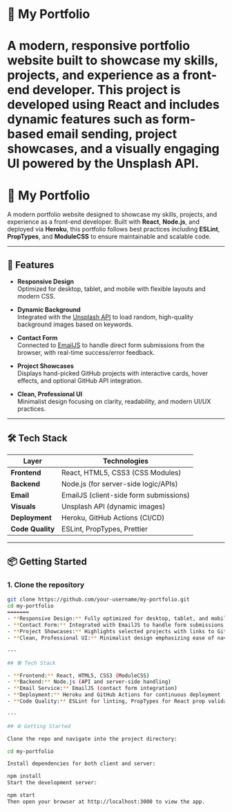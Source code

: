 # 💼 My Portfolio

A modern, responsive portfolio website built to showcase my skills, projects, and experience as a front-end developer. This project is developed using **React** and includes dynamic features such as **form-based email sending**, **project showcases**, and a **visually engaging UI** powered by the **Unsplash API**.
=======
# 🌟 My Portfolio

A modern portfolio website designed to showcase my skills, projects, and experience as a front-end developer. Built with **React**, **Node.js**, and deployed via **Heroku**, this portfolio follows best practices including **ESLint**, **PropTypes**, and **ModuleCSS** to ensure maintainable and scalable code.

---

## 🚀 Features

- **Responsive Design**  
  Optimized for desktop, tablet, and mobile with flexible layouts and modern CSS.

- **Dynamic Background**  
  Integrated with the [Unsplash API](https://unsplash.com/developers) to load random, high-quality background images based on keywords.

- **Contact Form**  
  Connected to [EmailJS](https://www.emailjs.com/) to handle direct form submissions from the browser, with real-time success/error feedback.

- **Project Showcases**  
  Displays hand-picked GitHub projects with interactive cards, hover effects, and optional GitHub API integration.

- **Clean, Professional UI**  
  Minimalist design focusing on clarity, readability, and modern UI/UX practices.

---

## 🛠 Tech Stack

| Layer         | Technologies                             |
|---------------|-------------------------------------------|
| **Frontend**  | React, HTML5, CSS3 (CSS Modules)          |
| **Backend**   | Node.js (for server-side logic/APIs)      |
| **Email**     | EmailJS (client-side form submissions)    |
| **Visuals**   | Unsplash API (dynamic images)             |
| **Deployment**| Heroku, GitHub Actions (CI/CD)            |
| **Code Quality** | ESLint, PropTypes, Prettier             |

---

## 📦 Getting Started

### 1. Clone the repository

```bash
git clone https://github.com/your-username/my-portfolio.git
cd my-portfolio
=======
- **Responsive Design:** Fully optimized for desktop, tablet, and mobile devices  
- **Contact Form:** Integrated with EmailJS to handle form submissions seamlessly  
- **Project Showcases:** Highlights selected projects with links to GitHub repositories  
- **Clean, Professional UI:** Minimalist design emphasizing ease of navigation and modern UX/UI principles  

---

## 🛠️ Tech Stack

- **Frontend:** React, HTML5, CSS3 (ModuleCSS)  
- **Backend:** Node.js (API and server-side handling)  
- **Email Service:** EmailJS (contact form integration)  
- **Deployment:** Heroku and GitHub Actions for continuous deployment  
- **Code Quality:** ESLint for linting, PropTypes for React prop validation  

---

## ⚙️ Getting Started

Clone the repo and navigate into the project directory:

cd my-portfolio

Install dependencies for both client and server:

npm install
Start the development server:

npm start
Then open your browser at http://localhost:3000 to view the app.

